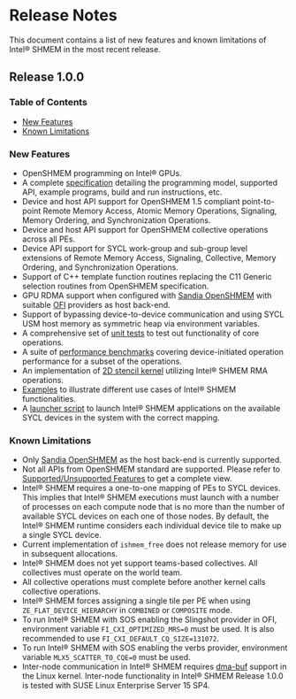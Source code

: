 # Release Notes <!-- omit in toc -->
This document contains a list of new features and known limitations of Intel® SHMEM in the most recent release.

## Release 1.0.0
### Table of Contents <!-- omit in toc -->
- [New Features](#new-features)
- [Known Limitations](#known-limitations)

### New Features
- OpenSHMEM programming on Intel® GPUs.
- A complete [specification](https://oneapi-src.github.io/ishmem/intro.html) detailing the programming model, supported API, example programs, build and run instructions, etc.
- Device and host API support for OpenSHMEM 1.5 compliant point-to-point Remote Memory Access, Atomic Memory Operations, Signaling, Memory Ordering, and Synchronization Operations.
- Device and host API support for OpenSHMEM collective operations across all PEs.
- Device API support for SYCL work-group and sub-group level extensions of Remote Memory Access, Signaling, Collective, Memory Ordering, and Synchronization Operations.
- Support of C++ template function routines replacing the C11 Generic selection routines from OpenSHMEM specification.
- GPU RDMA support when configured with [Sandia OpenSHMEM](https://github.com/Sandia-OpenSHMEM/SOS) with suitable [OFI](https://github.com/ofiwg/libfabric) providers as host back-end.
- Support of bypassing device-to-device communication and using SYCL USM host memory as symmetric heap via environment variables.
- A comprehensive set of [unit tests](test/unit/SHMEM) to test out functionality of core operations.
- A suite of [performance benchmarks](test/performance) covering device-initiated operation performance for a subset of the operations.
- An implementation of [2D stencil kernel](test/apps/SHMEM/jacobi.cpp) utilizing Intel® SHMEM RMA operations.
- [Examples](examples/SHMEM) to illustrate different use cases of Intel® SHMEM functionalities.
- A [launcher script](scripts/ishmrun) to launch Intel® SHMEM applications on the available SYCL devices in the system with the correct mapping.

### Known Limitations
- Only [Sandia OpenSHMEM](https://github.com/Sandia-OpenSHMEM/SOS) as the host back-end is currently supported.
- Not all APIs from OpenSHMEM standard are supported. Please refer to [Supported/Unsupported Features](https://oneapi-src.github.io/ishmem/supported_features.html) to get a complete view.
- Intel® SHMEM requires a one-to-one mapping of PEs to SYCL devices. This implies that Intel® SHMEM executions must launch with a number of processes on each compute node that is no more than the number of available SYCL devices on each one of those nodes. By default, the Intel® SHMEM runtime considers each individual device tile to make up a single SYCL device.
- Current implementation of `ishmem_free` does not release memory for use in subsequent allocations.
- Intel® SHMEM does not yet support teams-based collectives. All collectives must operate on the world team.
- All collective operations must complete before another kernel calls collective operations.
- Intel® SHMEM forces assigning a single tile per PE when using `ZE_FLAT_DEVICE_HIERARCHY` in `COMBINED` or `COMPOSITE` mode.
- To run Intel® SHMEM with SOS enabling the Slingshot provider in OFI, environment variable `FI_CXI_OPTIMIZED_MRS=0` must be used. It is also recommended to use `FI_CXI_DEFAULT_CQ_SIZE=131072`.
- To run Intel® SHMEM with SOS enabling the verbs provider, environment variable `MLX5_SCATTER_TO_CQE=0` must be used.
- Inter-node communication in Intel® SHMEM requires [dma-buf](https://www.kernel.org/doc/html/latest/driver-api/dma-buf.html) support in the Linux kernel. Inter-node functionality in Intel® SHMEM Release 1.0.0 is tested with SUSE Linux Enterprise Server 15 SP4.
